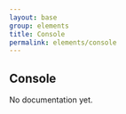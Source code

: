 ```yaml
---
layout: base
group: elements
title: Console
permalink: elements/console
---
```


## Console

<p class="hint hint--error">No documentation yet.</p>